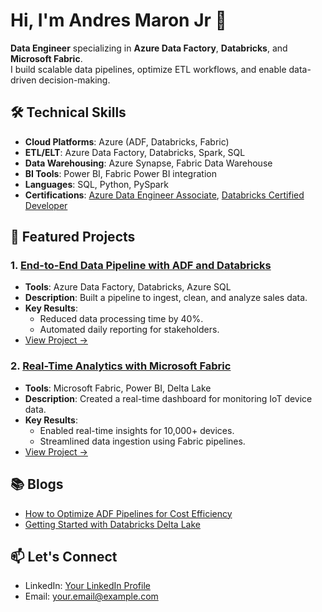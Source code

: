 # Hi, I'm Andres Maron Jr 👋

**Data Engineer** specializing in **Azure Data Factory**, **Databricks**, and **Microsoft Fabric**.  
I build scalable data pipelines, optimize ETL workflows, and enable data-driven decision-making.

## 🛠️ Technical Skills
- **Cloud Platforms**: Azure (ADF, Databricks, Fabric)
- **ETL/ELT**: Azure Data Factory, Databricks, Spark, SQL
- **Data Warehousing**: Azure Synapse, Fabric Data Warehouse
- **BI Tools**: Power BI, Fabric Power BI integration
- **Languages**: SQL, Python, PySpark
- **Certifications**: [Azure Data Engineer Associate](link), [Databricks Certified Developer](link)

## 🚀 Featured Projects

### 1. [End-to-End Data Pipeline with ADF and Databricks](Projects/Project-1-ADF-Data-Pipeline)
- **Tools**: Azure Data Factory, Databricks, Azure SQL
- **Description**: Built a pipeline to ingest, clean, and analyze sales data.
- **Key Results**:
  - Reduced data processing time by 40%.
  - Automated daily reporting for stakeholders.
- [View Project →](Projects/Project-1-ADF-Data-Pipeline)

### 2. [Real-Time Analytics with Microsoft Fabric](Projects/Project-3-Fabric-Analytics)
- **Tools**: Microsoft Fabric, Power BI, Delta Lake
- **Description**: Created a real-time dashboard for monitoring IoT device data.
- **Key Results**:
  - Enabled real-time insights for 10,000+ devices.
  - Streamlined data ingestion using Fabric pipelines.
- [View Project →](Projects/Project-3-Fabric-Analytics)

## 📚 Blogs
- [How to Optimize ADF Pipelines for Cost Efficiency](Blogs/ADF-Cost-Optimization.md)
- [Getting Started with Databricks Delta Lake](Blogs/Databricks-Delta-Lake.md)

## 📫 Let's Connect
- LinkedIn: [Your LinkedIn Profile](link)
- Email: your.email@example.com
